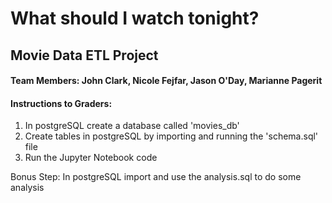 # What should I watch tonight?
## Movie Data ETL Project

#### Team Members: John Clark, Nicole Fejfar, Jason O'Day, Marianne Pagerit

#### Instructions to Graders:
1. In postgreSQL create a database called 'movies_db'
1. Create tables in postgreSQL by importing and running the 'schema.sql' file
1. Run the Jupyter Notebook code

Bonus Step: In postgreSQL import and use the analysis.sql to do some analysis
